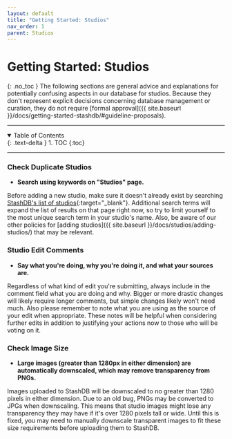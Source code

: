 ```yaml
---
layout: default
title: "Getting Started: Studios"
nav_order: 1
parent: Studios
---
```


# **Getting Started: Studios**
{: .no_toc }
The following sections are general advice and explanations for potentially confusing aspects in our database for studios. Because they don't represent explicit decisions concerning database management or curation, they do not require [formal approval]({{ site.baseurl }}/docs/getting-started-stashdb/#guideline-proposals).

***

<details open markdown="block">
  <summary>
    Table of Contents
  </summary>
  {: .text-delta }
1. TOC
{:toc}
</details>

***

### Check Duplicate Studios
- **Search using keywords on "Studios" page.**

Before adding a new studio, make sure it doesn't already exist by searching [StashDB's list of studios](https://stashdb.org/studios){:target="_blank"}. Additional search terms will expand the list of results on that page right now, so try to limit yourself to the most unique search term in your studio's name. Also, be aware of our other policies for [adding studios]({{ site.baseurl }}/docs/studios/adding-studios/) that may be relevant.

### Studio Edit Comments
- **Say what you're doing, why you're doing it, and what your sources are.**

Regardless of what kind of edit you're submitting, always include in the comment field what you are doing and why. Bigger or more drastic changes will likely require longer comments, but simple changes likely won't need much. Also please remember to note what you are using as the source of your edit when appropriate. These notes will be helpful when considering further edits in addition to justifying your actions now to those who will be voting on it.

### Check Image Size
- **Large images (greater than 1280px in either dimension) are automatically downscaled, which may remove transparency from PNGs.**

Images uploaded to StashDB will be downscaled to no greater than 1280 pixels in either dimension. Due to an old bug, PNGs may be converted to JPGs when downscaling. This means that studio images might lose any transparency they may have if it's over 1280 pixels tall or wide. Until this is fixed, you may need to manually downscale transparent images to fit these size requirements before uploading them to StashDB.
